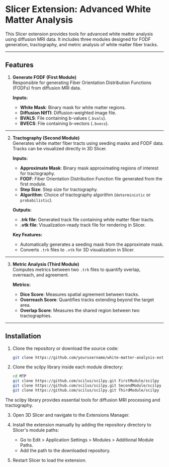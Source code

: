 # Slicer Extension: Advanced White Matter Analysis

This Slicer extension provides tools for advanced white matter analysis using diffusion MRI data. It includes three modules designed for FODF generation, tractography, and metric analysis of white matter fiber tracks.

---

## Features

1. **Generate FODF (First Module)**  
   Responsible for generating Fiber Orientation Distribution Functions (FODFs) from diffusion MRI data.

   **Inputs:**
   - **White Mask**: Binary mask for white matter regions.
   - **Diffusion NIfTI**: Diffusion-weighted image file.
   - **BVALS**: File containing b-values (`.bvals`).
   - **BVECS**: File containing b-vectors (`.bvecs`).

---

2. **Tractography (Second Module)**  
   Generates white matter fiber tracts using seeding masks and FODF data. Tracks can be visualized directly in 3D Slicer.  

   **Inputs:**
   - **Approximate Mask**: Binary mask approximating regions of interest for tractography.
   - **FODF**: Fiber Orientation Distribution Function file generated from the first module.
   - **Step Size**: Step size for tractography.
   - **Algorithm**: Choice of tractography algorithm (`deterministic` or `probabilistic`).

   **Outputs:**
   - **.trk file**: Generated track file containing white matter fiber tracts.
   - **.vtk file**: Visualization-ready track file for rendering in Slicer.

   **Key Features:**
   - Automatically generates a seeding mask from the approximate mask.
   - Converts `.trk` files to `.vtk` for 3D visualization in Slicer.

---

3. **Metric Analysis (Third Module)**  
   Computes metrics between two `.trk` files to quantify overlap, overreach, and agreement.

   **Metrics:**
   - **Dice Score**: Measures spatial agreement between tracks.
   - **Overreach Score**: Quantifies tracks extending beyond the target area.
   - **Overlap Score**: Measures the shared region between two tractographies.

---

## Installation

1. Clone the repository or download the source code:
   ```bash
   git clone https://github.com/yourusername/white-matter-analysis-extension.git

2. Clone the scilpy library inside each module directory:
    ```bash
    cd MTP
    git clone https://github.com/scilus/scilpy.git FirstModule/scilpy
    git clone https://github.com/scilus/scilpy.git SecondModule/scilpy
    git clone https://github.com/scilus/scilpy.git ThirdModule/scilpy

The scilpy library provides essential tools for diffusion MRI processing and tractography.

3. Open 3D Slicer and navigate to the Extensions Manager.

4. Install the extension manually by adding the repository directory to Slicer's module paths:
    - Go to Edit > Application Settings > Modules > Additional Module Paths.
    - Add the path to the downloaded repository.

5.  Restart Slicer to load the extension.


